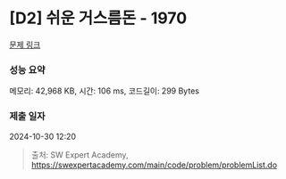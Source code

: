 # [D2] 쉬운 거스름돈 - 1970 

[문제 링크](https://swexpertacademy.com/main/code/problem/problemDetail.do?contestProbId=AV5PsIl6AXIDFAUq) 

### 성능 요약

메모리: 42,968 KB, 시간: 106 ms, 코드길이: 299 Bytes

### 제출 일자

2024-10-30 12:20



> 출처: SW Expert Academy, https://swexpertacademy.com/main/code/problem/problemList.do
